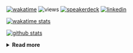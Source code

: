 [![wakatime](https://wakatime.com/badge/user/ddf27f94-292a-4343-b7eb-1143a4c6cf87.svg)](https://wakatime.com/@ddf27f94-292a-4343-b7eb-1143a4c6cf87)
![views](https://komarev.com/ghpvc/?username=chck&color=blueviolet)
[![speakerdeck](https://img.shields.io/badge/Speaker_Deck-chck-8a2be2?style=flat-square&logo=speaker-deck)](https://speakerdeck.com/chck)
[![linkedin](https://img.shields.io/badge/LinkedIn-chck-8a2be2?style=flat-square&logo=linkedin)](https://www.linkedin.com/in/chck/)

[![wakatime stats](https://github-readme-stats-nine-umber-51.vercel.app/api/wakatime?username=chck&layout=compact&count_private=true&hide_title=true&hide=Other&theme=buefy&langs_count=14)](https://wakatime.com/@chck?rank=me)

[![github stats](https://github-readme-stats-nine-umber-51.vercel.app/api?username=chck&count_private=true&show_icons=true&hide_title=true&theme=buefy)](https://github.com/anuraghazra/github-readme-stats)

<details>
  <summary><b>Read more</b></summary>
  <br>

  <!--START_SECTION:waka-->
**🐱 My GitHub Data** 

> 📦 126.7 kB Used in GitHub's Storage 
 > 
> 💼 Opted to Hire
 > 
> 📜 133 Public Repositories 
 > 
> 🔑 24 Private Repositories 
 > 
**I'm a Night 🦉** 

```text
🌞 Morning                1460 commits        █████░░░░░░░░░░░░░░░░░░░░   18.09 % 
🌆 Daytime                2408 commits        ███████░░░░░░░░░░░░░░░░░░   29.84 % 
🌃 Evening                2253 commits        ███████░░░░░░░░░░░░░░░░░░   27.92 % 
🌙 Night                  1949 commits        ██████░░░░░░░░░░░░░░░░░░░   24.15 % 
```
📅 **I'm Most Productive on Thursday** 

```text
Monday                   1423 commits        ████░░░░░░░░░░░░░░░░░░░░░   17.63 % 
Tuesday                  1242 commits        ████░░░░░░░░░░░░░░░░░░░░░   15.39 % 
Wednesday                1546 commits        █████░░░░░░░░░░░░░░░░░░░░   19.16 % 
Thursday                 1670 commits        █████░░░░░░░░░░░░░░░░░░░░   20.69 % 
Friday                   982 commits         ███░░░░░░░░░░░░░░░░░░░░░░   12.17 % 
Saturday                 504 commits         ██░░░░░░░░░░░░░░░░░░░░░░░   06.25 % 
Sunday                   703 commits         ██░░░░░░░░░░░░░░░░░░░░░░░   08.71 % 
```


📊 **This Week I Spent My Time On** 

```text
💬 Programming Languages: 
Other                    15 hrs 54 mins      ████████████████░░░░░░░░░   64.81 % 
Markdown                 4 hrs 2 mins        ████░░░░░░░░░░░░░░░░░░░░░   16.46 % 
TOML                     2 hrs 8 mins        ██░░░░░░░░░░░░░░░░░░░░░░░   08.72 % 
TypeScript               1 hr 15 mins        █░░░░░░░░░░░░░░░░░░░░░░░░   05.13 % 
Terraform                24 mins             ░░░░░░░░░░░░░░░░░░░░░░░░░   01.68 % 

🔥 Editors: 
Chrome                   20 hrs 48 mins      █████████████████████░░░░   84.77 % 
Zed                      2 hrs 3 mins        ██░░░░░░░░░░░░░░░░░░░░░░░   08.39 % 
Obsidian                 1 hr 15 mins        █░░░░░░░░░░░░░░░░░░░░░░░░   05.10 % 
PyCharm                  16 mins             ░░░░░░░░░░░░░░░░░░░░░░░░░   01.09 % 
Neovim                   9 mins              ░░░░░░░░░░░░░░░░░░░░░░░░░   00.65 % 
```

**I Mostly Code in Python** 

```text
Python                   48 repos            █████████░░░░░░░░░░░░░░░░   34.29 % 
Jupyter Notebook         19 repos            ███░░░░░░░░░░░░░░░░░░░░░░   13.57 % 
Ruby                     11 repos            ██░░░░░░░░░░░░░░░░░░░░░░░   07.86 % 
TypeScript               6 repos             █░░░░░░░░░░░░░░░░░░░░░░░░   04.29 % 
HCL                      5 repos             █░░░░░░░░░░░░░░░░░░░░░░░░   03.57 % 
```



**Timeline**

![Lines of Code chart](https://raw.githubusercontent.com/chck/chck/main/assets/bar_graph.png)


 Last Updated on 2025-07-06 02:30 UTC
<!--END_SECTION:waka-->
</details>

